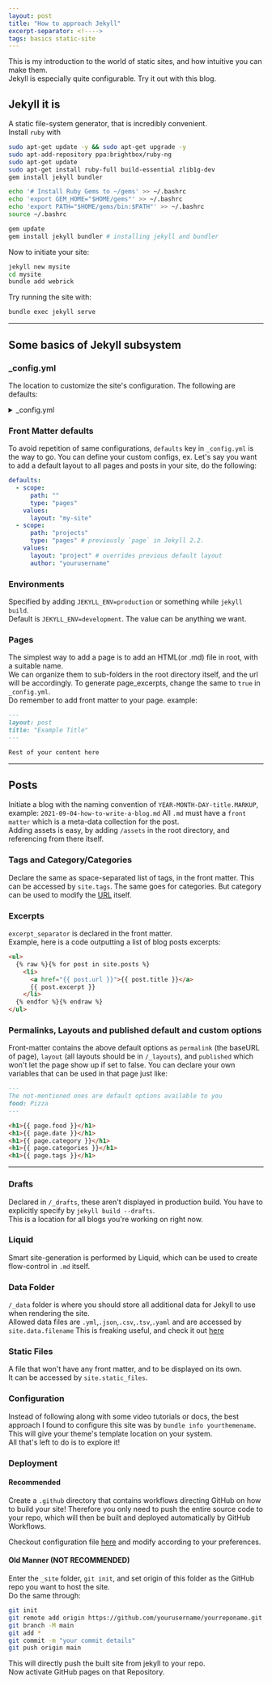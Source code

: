 ```yaml
---
layout: post
title: "How to approach Jekyll"
excerpt-separator: <!---->
tags: basics static-site
---
```


This is my introduction to the world of static sites, and how intuitive you can make them.  
Jekyll is especially quite configurable. Try it out with this blog.

<!---->

## Jekyll it is

A static file-system generator, that is incredibly convenient.  
Install `ruby` with

```bash
sudo apt-get update -y && sudo apt-get upgrade -y
sudo apt-add-repository ppa:brightbox/ruby-ng
sudo apt-get update
sudo apt-get install ruby-full build-essential zlib1g-dev
gem install jekyll bundler

echo '# Install Ruby Gems to ~/gems' >> ~/.bashrc
echo 'export GEM_HOME="$HOME/gems"' >> ~/.bashrc
echo 'export PATH="$HOME/gems/bin:$PATH"' >> ~/.bashrc
source ~/.bashrc

gem update
gem install jekyll bundler # installing jekyll and bundler
```

Now to initiate your site:

```bash
jekyll new mysite
cd mysite
bundle add webrick
```

Try running the site with:

```bash
bundle exec jekyll serve
```

---

## Some basics of Jekyll subsystem

### \_config.yml

The location to customize the site's configuration. The following are defaults:

<details>

<summary>_config.yml</summary>

<pre>
# Where things are
source: .
destination: ./_site
collections_dir: .
plugins_dir:_plugins # takes an array of strings and loads plugins in that order
layouts_dir: _layouts
data_dir:_data
includes_dir: _includes
sass:
sass_dir:_sass
collections:
  posts:
    output: true

# Handling Reading

safe: false
include: [".htaccess"]
exclude:
  [
    "Gemfile",
    "Gemfile.lock",
    "node_modules",
    "vendor/bundle/",
    "vendor/cache/",
    "vendor/gems/",
    "vendor/ruby/",
  ]
keep_files: [".git", ".svn"]
encoding: "utf-8"
markdown_ext: "markdown,mkdown,mkdn,mkd,md"
strict_front_matter: false

# Filtering Content

show_drafts: null
limit_posts: 0
future: false
unpublished: false

# Plugins

whitelist: []
plugins: []

# Conversion

markdown: kramdown
highlighter: rouge
lsi: false
excerpt_separator: "\n\n"
incremental: false

# Serving

detach: false
port: 4000
host: 127.0.0.1
baseurl: "" # does not include hostname
show_dir_listing: false

# Outputting

permalink: date
paginate_path: /page:num
timezone: null

quiet: false
verbose: false
defaults: []

liquid:
  error_mode: warn
  strict_filters: false
  strict_variables: false

# Markdown Processors

kramdown:
  auto_ids: true
  entity_output: as_char
  toc_levels: [1, 2, 3, 4, 5, 6]
  smart_quotes: lsquo,rsquo,ldquo,rdquo
  input: GFM
  hard_wrap: false
  footnote_nr: 1
  show_warnings: false
</pre>

</details>

### Front Matter defaults

To avoid repetition of same configurations, `defaults` key in `_config.yml` is the way to go.
You can define your custom configs, ex. Let's say you want to add a default layout to all pages and posts in your site, do the following:

```yml
defaults:
  - scope:
      path: ""
      type: "pages"
    values:
      layout: "my-site"
  - scope:
      path: "projects"
      type: "pages" # previously `page` in Jekyll 2.2.
    values:
      layout: "project" # overrides previous default layout
      author: "yourusername"
```

### Environments

Specified by adding `JEKYLL_ENV=production` or something while `jekyll build`.  
Default is `JEKYLL_ENV=development`.
The value can be anything we want.

### Pages

The simplest way to add a page is to add an HTML(or .md) file in root, with a suitable name.  
We can organize them to sub-folders in the root directory itself, and the url will be accordingly.
To generate page_excerpts, change the same to `true` in `_config.yml`.  
Do remember to add front matter to your page. example:

```md
---
layout: post
title: "Example Title"
---

Rest of your content here
```

---

## Posts

Initiate a blog with the naming convention of `YEAR-MONTH-DAY-title.MARKUP`, example: `2021-09-04-how-to-write-a-blog.md`
All `.md` must have a `front matter` which is a meta-data collection for the post.  
Adding assets is easy, by adding `/assets` in the root directory, and referencing from there itself.

### Tags and Category/Categories

Declare the same as space-separated list of tags, in the front matter.
This can be accessed by `site.tags`. The same goes for categories. But category can be used to modify the [URL](http://jekyllrb.com/docs/posts/) itself.

### Excerpts

`excerpt_separator` is declared in the front matter.  
Example, here is a code outputting a list of blog posts excerpts:

```md
<ul>
  {% raw %}{% for post in site.posts %}
    <li>
      <a href="{{ post.url }}">{{ post.title }}</a>
      {{ post.excerpt }}
    </li>
  {% endfor %}{% endraw %}
</ul>
```

### Permalinks, Layouts and published default and custom options

Front-matter contains the above default options as `permalink` (the baseURL of page), `layout` (all layouts should be in `/_layouts`), and `published` which won't let the page show up if set to false.
You can declare your own variables that can be used in that page just like:

```md
---
The not-mentioned ones are default options available to you
food: Pizza
---

<h1>{{ page.food }}</h1>
<h1>{{ page.date }}</h1>
<h1>{{ page.category }}</h1>
<h1>{{ page.categories }}</h1>
<h1>{{ page.tags }}</h1>
```

---

### Drafts

Declared in `/_drafts`, these aren't displayed in production build. You have to explicitly specify by `jekyll build --drafts`.  
This is a location for all blogs you're working on right now.

### Liquid

Smart site-generation is performed by Liquid, which can be used to create flow-control in `.md` itself.

### Data Folder

`/_data` folder is where you should store all additional data for Jekyll to use when rendering the site.  
Allowed data files are `.yml`,`.json`,`.csv`,`.tsv`,`.yaml` and are accessed by `site.data.filename`
This is freaking useful, and check it out [here](http://jekyllrb.com/docs/datafiles/)

### Static Files

A file that won't have any front matter, and to be displayed on its own.  
It can be accessed by `site.static_files`.

### Configuration

Instead of following along with some video tutorials or docs, the best approach I found to configure this site was by `bundle info yourthemename`.  
This will give your theme's template location on your system.  
All that's left to do is to explore it!

### Deployment

#### Recommended

Create a `.github` directory that contains workflows directing GitHub on how to build your site! Therefore you only need to push the entire source code to your repo, which will then be built and deployed automatically by GitHub Workflows.

Checkout configuration file [here](https://github.com/ba-13/ba-13.github.io/tree/master/.github/workflows) and modify according to your preferences.

#### Old Manner (NOT RECOMMENDED)

Enter the `_site` folder, `git init`, and set origin of this folder as the GitHub repo you want to host the site.  
Do the same through:

```bash
git init
git remote add origin https://github.com/yourusername/yourreponame.git
git branch -M main
git add *
git commit -m "your commit details"
git push origin main
```

This will directly push the built site from jekyll to your repo.  
Now activate GitHub pages on that Repository.
